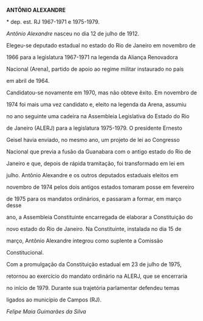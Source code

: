 **ANTÔNIO ALEXANDRE**



\* dep. est. RJ 1967-1971 e 1975-1979.



*Antônio Alexandre* nasceu no dia 12 de julho de 1912.



Elegeu-se deputado estadual no estado do Rio de Janeiro em novembro de

1966 para a legislatura 1967-1971 na legenda da Aliança Renovadora

Nacional (Arena), partido de apoio ao regime militar instaurado no país

em abril de 1964.



Candidatou-se novamente em 1970, mas não obteve êxito. Em novembro de

1974 foi mais uma vez candidato e, eleito na legenda da Arena, assumiu

no ano seguinte uma cadeira na Assembleia Legislativa do Estado do Rio

de Janeiro (ALERJ) para a legislatura 1975-1979. O presidente Ernesto

Geisel havia enviado, no mesmo ano, um projeto de lei ao Congresso

Nacional que previa a fusão da Guanabara com o antigo estado do Rio de

Janeiro e que, depois de rápida tramitação, foi transformado em lei em

julho. Antônio Alexandre e os outros deputados estaduais eleitos em

novembro de 1974 pelos dois antigos estados tomaram posse em fevereiro

de 1975 para os mandatos ordinários, e passaram a formar, em março desse

ano, a Assembleia Constituinte encarregada de elaborar a Constituição do

novo estado do Rio de Janeiro. Na Constituinte, instalada no dia 15 de

março, Antônio Alexandre integrou como suplente a Comissão

Constitucional.



Com a promulgação da Constituição estadual em 23 de julho de 1975,

retornou ao exercício do mandato ordinário na ALERJ, que se encerraria

no início de 1979. Durante sua trajetória parlamentar defendeu temas

ligados ao município de Campos (RJ).



*Felipe Maia Guimarães da Silva*



